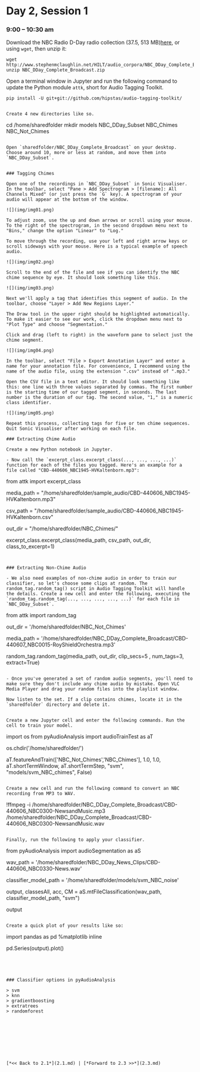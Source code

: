 # Day 2, Session 1
### 9:00 – 10:30 am

 Download the NBC Radio D-Day radio collection (37.5, 513 MB)[here](http://www.stephenmclaughlin.net/HILT/audio_corpora/NBC_DDay_Complete_Broadcast.zip), or using `wget`, then unzip it:

```
wget http://www.stephenmclaughlin.net/HILT/audio_corpora/NBC_DDay_Complete_Broadcast.zip
unzip NBC_DDay_Complete_Broadcast.zip
```


Open a terminal window in Jupyter and run the following command to update the Python module `attk`, short for Audio Tagging Toolkit.

```
pip install -U git+git://github.com/hipstas/audio-tagging-toolkit/
```


```

Create 4 new directories like so.

```
cd /home/sharedfolder
mkdir models NBC_DDay_Subset NBC_Chimes NBC_Not_Chimes
```

Open `sharedfolder/NBC_DDay_Complete_Broadcast` on your desktop. Choose around 10, more or less at random, and move them into `NBC_DDay_Subset`.


### Tagging Chimes

Open one of the recordings in `NBC_DDay_Subset` in Sonic Visualiser. In the toolbar, select "Pane > Add Spectrogram > [filename]: All Channels Mixed" (or just press the `G` key). A spectrogram of your audio will appear at the bottom of the window.

![](img/img01.png)

To adjust zoom, use the up and down arrows or scroll using your mouse. To the right of the spectrogram, in the second dropdown menu next to "Bins," change the option "Linear" to "Log."

To move through the recording, use your left and right arrow keys or scroll sideways with your mouse. Here is a typical example of speech audio.

![](img/img02.png)

Scroll to the end of the file and see if you can identify the NBC chime sequence by eye. It should look something like this.

![](img/img03.png)

Next we'll apply a tag that identifies this segment of audio. In the toolbar, choose "Layer > Add New Regions Layer."

The Draw tool in the upper right should be highlighted automatically. To make it easier to see our work, click the dropdown menu next to "Plot Type" and choose "Segmentation."

Click and drag (left to right) in the waveform pane to select just the chime segment.

![](img/img04.png)

In the toolbar, select "File > Export Annotation Layer" and enter a name for your annotation file. For convenience, I recommend using the name of the audio file, using the extension ".csv" instead of ".mp3."

Open the CSV file in a text editor. It should look something like this: one line with three values separated by commas. The first number is the starting time of our tagged segment, in seconds. The last number is the duration of our tag. The second value, "1," is a numeric class identifier.

![](img/img05.png)

Repeat this process, collecting tags for five or ten chime sequences. Quit Sonic Visualiser after working on each file.

### Extracting Chime Audio

Create a new Python notebook in Jupyter.

- Now call the `excerpt_class.excerpt_class(..., ..., ..., ...)` function for each of the files you tagged. Here's an example for a file called "CBD-440606_NBC1945-HVKaltenborn.mp3":

```
from attk import excerpt_class

media_path = "/home/sharedfolder/sample_audio/CBD-440606_NBC1945-HVKaltenborn.mp3"

csv_path = "/home/sharedfolder/sample_audio/CBD-440606_NBC1945-HVKaltenborn.csv"

out_dir = "/home/sharedfolder/NBC_Chimes/"

excerpt_class.excerpt_class(media_path, csv_path, out_dir, class_to_excerpt=1)


```


### Extracting Non-Chime Audio

- We also need examples of non-chime audio in order to train our classifier, so let's choose some clips at random. The random_tag.random_tag() script in Audio Tagging Toolkit will handle the details. Create a new cell and enter the following, executing the `random_tag.random_tag(..., ..., ..., ..., ...)` for each file in `NBC_DDay_Subset`.

```
from attk import random_tag

out_dir = '/home/sharedfolder/NBC_Not_Chimes'

media_path = '/home/sharedfolder/NBC_DDay_Complete_Broadcast/CBD-440607_NBC0015-RoyShieldOrchestra.mp3'

random_tag.random_tag(media_path, out_dir, clip_secs=5 , num_tags=3, extract=True)
```

- Once you've generated a set of random audio segments, you'll need to make sure they don't include any chime audio by mistake. Open VLC Media Player and drag your random files into the playlist window.

Now listen to the set. If a clip contains chimes, locate it in the `sharedfolder` directory and delete it.


Create a new Jupyter cell and enter the following commands. Run the cell to train your model.

```
import os
from pyAudioAnalysis import audioTrainTest as aT

os.chdir('/home/sharedfolder/')

aT.featureAndTrain(['NBC_Not_Chimes','NBC_Chimes'], 1.0, 1.0, aT.shortTermWindow, aT.shortTermStep, "svm", "models/svm_NBC_chimes", False)

```

Create a new cell and run the following command to convert an NBC recording from MP3 to WAV.

```
!ffmpeg -i /home/sharedfolder/NBC_DDay_Complete_Broadcast/CBD-440606_NBC0300-NewsandMusic.mp3 /home/sharedfolder/NBC_DDay_Complete_Broadcast/CBD-440606_NBC0300-NewsandMusic.wav
```

Finally, run the following to apply your classifier.

```
from pyAudioAnalysis import audioSegmentation as aS

wav_path = '/home/sharedfolder/NBC_DDay_News_Clips/CBD-440606_NBC0330-News.wav'

classifier_model_path = '/home/sharedfolder/models/svm_NBC_noise'

output, classesAll, acc, CM = aS.mtFileClassification(wav_path, classifier_model_path, "svm")

output
```

Create a quick plot of your results like so:

```
import pandas as pd
%matplotlib inline

pd.Series(output).plot()
```




### Classifier options in pyAudioAnalysis

> svm
> knn
> gradientboosting
> extratrees
> randomforest









[*<< Back to 2.1*](2.1.md) | [*Forward to 2.3 >>*](2.3.md)

